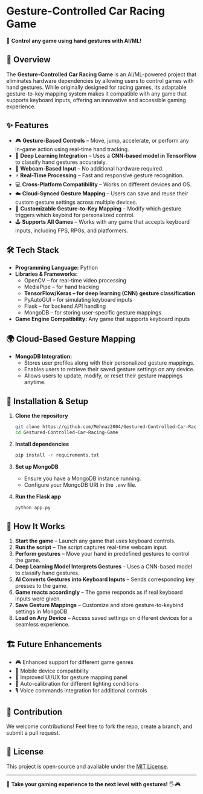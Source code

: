 # Gesture-Controlled Car Racing Game

🚗 **Control any game using hand gestures with AI/ML!**

## 📌 Overview
The **Gesture-Controlled Car Racing Game** is an AI/ML-powered project that eliminates hardware dependencies by allowing users to control games with hand gestures. While originally designed for racing games, its adaptable gesture-to-key mapping system makes it compatible with any game that supports keyboard inputs, offering an innovative and accessible gaming experience.

## ✨ Features
- 🎮 **Gesture-Based Controls** – Move, jump, accelerate, or perform any in-game action using real-time hand tracking.
- 🧠 **Deep Learning Integration** – Uses a **CNN-based model in TensorFlow** to classify hand gestures accurately.
- 🎥 **Webcam-Based Input** – No additional hardware required.
- ⚡ **Real-Time Processing** – Fast and responsive gesture recognition.
- 💻 **Cross-Platform Compatibility** – Works on different devices and OS.
- ☁️ **Cloud-Synced Gesture Mapping** – Users can save and reuse their custom gesture settings across multiple devices.
- 🔧 **Customizable Gesture-to-Key Mapping** – Modify which gesture triggers which keybind for personalized control.
- 🕹️ **Supports All Games** – Works with any game that accepts keyboard inputs, including FPS, RPGs, and platformers.

## 🛠️ Tech Stack
- **Programming Language:** Python
- **Libraries & Frameworks:**
  - OpenCV – for real-time video processing
  - MediaPipe – for hand tracking
  - **TensorFlow/Keras – for deep learning (CNN) gesture classification**
  - PyAutoGUI – for simulating keyboard inputs
  - Flask – for backend API handling
  - MongoDB – for storing user-specific gesture mappings
- **Game Engine Compatibility:** Any game that supports keyboard inputs

## 🌍 Cloud-Based Gesture Mapping
- **MongoDB Integration:**
  - Stores user profiles along with their personalized gesture mappings.
  - Enables users to retrieve their saved gesture settings on any device.
  - Allows users to update, modify, or reset their gesture mappings anytime.

## 🚀 Installation & Setup
1. **Clone the repository**
   ```bash
   git clone https://github.com/Mehnaz2004/Gestured-Controlled-Car-Racing-Game.git
   cd Gestured-Controlled-Car-Racing-Game
   ```
2. **Install dependencies**
   ```bash
   pip install -r requirements.txt
   ```
3. **Set up MongoDB**
   - Ensure you have a MongoDB instance running.
   - Configure your MongoDB URI in the `.env` file.

4. **Run the Flask app**
   ```bash
   python app.py
   ```

## 🎥 How It Works
1. **Start the game** – Launch any game that uses keyboard controls.
2. **Run the script** – The script captures real-time webcam input.
3. **Perform gestures** – Move your hand in predefined gestures to control the game.
4. **Deep Learning Model Interprets Gestures** – Uses a CNN-based model to classify hand gestures.
5. **AI Converts Gestures into Keyboard Inputs** – Sends corresponding key presses to the game.
6. **Game reacts accordingly** – The game responds as if real keyboard inputs were given.
7. **Save Gesture Mappings** – Customize and store gesture-to-keybind settings in MongoDB.
8. **Load on Any Device** – Access saved settings on different devices for a seamless experience.

## 🏗️ Future Enhancements
- 🎮 Enhanced support for different game genres
- 📱 Mobile device compatibility
- 🎨 Improved UI/UX for gesture mapping panel
- 🔄 Auto-calibration for different lighting conditions
- 🎙️ Voice commands integration for additional controls

## 🤝 Contribution
We welcome contributions! Feel free to fork the repo, create a branch, and submit a pull request.

## 📜 License
This project is open-source and available under the [MIT License](LICENSE).

---

🚀 **Take your gaming experience to the next level with gestures!** 🖐️🎮
